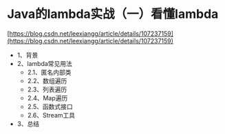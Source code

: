 # Java的lambda实战（一）看懂lambda
[https://blog.csdn.net/leexiangg/article/details/107237159](https://blog.csdn.net/leexiangg/article/details/107237159)
- 1、背景
- 2、lambda常见用法
    - 2.1、匿名内部类
    - 2.2、数组遍历
    - 2.3、列表遍历
    - 2.4、Map遍历
    - 2.5、函数式接口
    - 2.6、Stream工具
- 3、总结





